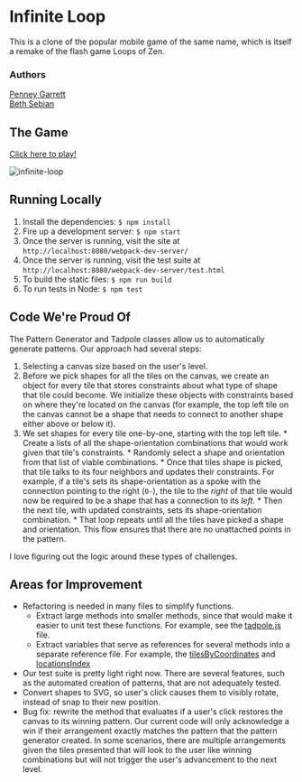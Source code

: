 # Infinite Loop

This is a clone of the popular mobile game of the same name, which is itself a remake of the flash game Loops of Zen.

### Authors

[Penney Garrett](https://github.com/PenneyGadget)  
[Beth Sebian](https://github.com/bethsebian)  


## The Game
[Click here to play!](http://penneygadget.github.io/game-time/)

![infinite-loop](http://g.recordit.co/D8vOI0HKrw.gif)

## Running Locally
1. Install the dependencies: `$ npm install`
2. Fire up a development server: `$ npm start`
3. Once the server is running, visit the site at `http://localhost:8080/webpack-dev-server/`
4. Once the server is running, visit the test suite at `http://localhost:8080/webpack-dev-server/test.html`
5. To build the static files: `$ npm run build`
6. To run tests in Node: `$ npm test`

## Code We're Proud Of
The Pattern Generator and Tadpole classes allow us to automatically generate patterns. Our approach had several steps:
  1. Selecting a canvas size based on the user's level.
  2. Before we pick shapes for all the tiles on the canvas, we create an object for every tile that stores constraints about what type of shape that tile could become. We initialize these objects with constraints based on where they're located on the canvas (for example, the top left tile on the canvas cannot be a shape that needs to connect to another shape either above or below it).
  3. We set shapes for every tile one-by-one, starting with the top left tile.
    * Create a lists of all the shape-orientation combinations that would work given that tile's constraints.
    * Randomly select a shape and orientation from that list of viable combinations.
    * Once that tiles shape is picked, that tile talks to its four neighbors and updates their constraints. For example, if a tile's sets its shape-orientation as a spoke with the connection pointing to the right (`0-`), the tile to the _right_ of that tile would now be required to be a shape that has a connection to its _left_.
    * Then the next tile, with updated constraints, sets its shape-orientation combination.
    * That loop repeats until all the tiles have picked a shape and orientation. This flow ensures that there are no unattached points in the pattern.

I love figuring out the logic around these types of challenges.

## Areas for Improvement
* Refactoring is needed in many files to simplify functions.
  * Extract large methods into smaller methods, since that would make it easier to unit test these functions. For example, see the [tadpole.js](https://github.com/bethsebian/game-time/blob/master/lib/scripts/tadpole.js) file.
  * Extract variables that serve as references for several methods into a separate reference file. For example, the [tilesByCoordinates](https://github.com/bethsebian/game-time/blob/master/lib/scripts/grid.js#L35-49#L53-L162) and [locationsIndex](https://github.com/bethsebian/game-time/blob/master/lib/scripts/grid.js#L35-49#L53-L162)
* Our test suite is pretty light right now. There are several features, such as the automated creation of patterns, that are not adequately tested.
* Convert shapes to SVG, so user's click causes them to visibly rotate, instead of snap to their new position.
* Bug fix: rewrite the method that evaluates if a user's click restores the canvas to its winning pattern. Our current code will only acknowledge a win if their arrangement exactly matches the pattern that the pattern generator created. In some scenarios, there are multiple arrangements given the tiles presented that will look to the user like winning combinations but will not trigger the user's advancement to the next level.





